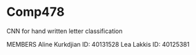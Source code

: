 # Comp478
CNN for hand written letter classification

MEMBERS
Aline Kurkdjian ID: 40131528 
Lea Lakkis ID: 40125381
